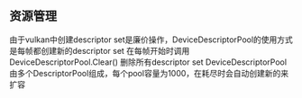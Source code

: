 ## 资源管理

由于vulkan中创建descriptor set是廉价操作，DeviceDescriptorPool的使用方式是每帧都创建新的descriptor set
在每帧开始时调用DeviceDescriptorPool.Clear() 删除所有descriptor set
DeviceDescriptorPool 由多个DescriptorPool组成，每个pool容量为1000，在耗尽时会自动创建新的来扩容